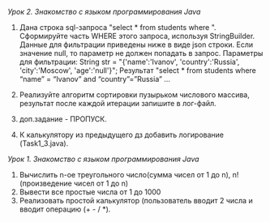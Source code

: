 *Урок 2. Знакомство с языком программирования Java*
1.  Дана строка sql-запроса "select * from students where ". Сформируйте часть WHERE этого запроса, используя StringBuilder. Данные для фильтрации приведены ниже в виде json строки.
Если значение null, то параметр не должен попадать в запрос.
Параметры для фильтрации: String str = "{'name':'Ivanov', 'country':'Russia', 'city':'Moscow', 'age':'null'}";
Результат "select * from students where “name” = “Ivanov” and “country”=”Russia” …

2. Реализуйте алгоритм сортировки пузырьком числового массива, результат после каждой итерации запишите в лог-файл.
3. доп.задание - ПРОПУСК.
4. К калькулятору из предыдущего дз добавить логирование (Task1_3.java).


*Урок 1. Знакомство с языком программирования Java*
1. Вычислить n-ое треугольного число(сумма чисел от 1 до n), n! (произведение чисел от 1 до n)
2. Вывести все простые числа от 1 до 1000
3. Реализовать простой калькулятор (пользователь вводит 2 числа и вводит операцию (+ - / *).
